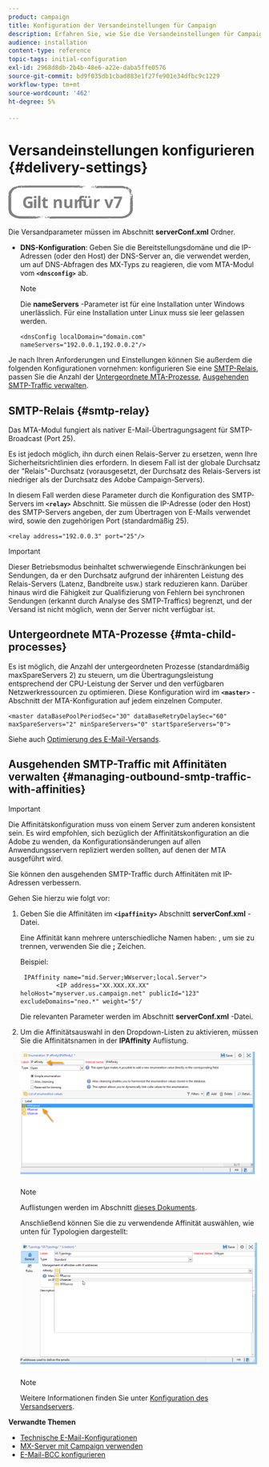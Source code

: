 ```yaml
---
product: campaign
title: Konfiguration der Versandeinstellungen für Campaign
description: Erfahren Sie, wie Sie die Versandeinstellungen für Campaign konfigurieren
audience: installation
content-type: reference
topic-tags: initial-configuration
exl-id: 2968d8db-2b4b-48e6-a22e-daba5ffe0576
source-git-commit: bd9f035db1cbad883e1f27fe901e34dfbc9c1229
workflow-type: tm+mt
source-wordcount: '462'
ht-degree: 5%

---
```


# Versandeinstellungen konfigurieren {#delivery-settings}

![](../../assets/v7-only.svg)

Die Versandparameter müssen im Abschnitt **serverConf.xml** Ordner.

* **DNS-Konfiguration**: Geben Sie die Bereitstellungsdomäne und die IP-Adressen (oder den Host) der DNS-Server an, die verwendet werden, um auf DNS-Abfragen des MX-Typs zu reagieren, die vom MTA-Modul vom **`<dnsconfig>`** ab.

   >[!NOTE]
   >
   >Die **nameServers** -Parameter ist für eine Installation unter Windows unerlässlich. Für eine Installation unter Linux muss sie leer gelassen werden.

   ```
   <dnsConfig localDomain="domain.com" nameServers="192.0.0.1,192.0.0.2"/>
   ```

Je nach Ihren Anforderungen und Einstellungen können Sie außerdem die folgenden Konfigurationen vornehmen: konfigurieren Sie eine [SMTP-Relais](#smtp-relay), passen Sie die Anzahl der [Untergeordnete MTA-Prozesse](#mta-child-processes), [Ausgehenden SMTP-Traffic verwalten](#managing-outbound-smtp-traffic-with-affinities).

## SMTP-Relais {#smtp-relay}

Das MTA-Modul fungiert als nativer E-Mail-Übertragungsagent für SMTP-Broadcast (Port 25).

Es ist jedoch möglich, ihn durch einen Relais-Server zu ersetzen, wenn Ihre Sicherheitsrichtlinien dies erfordern. In diesem Fall ist der globale Durchsatz der &quot;Relais&quot;-Durchsatz (vorausgesetzt, der Durchsatz des Relais-Servers ist niedriger als der Durchsatz des Adobe Campaign-Servers).

In diesem Fall werden diese Parameter durch die Konfiguration des SMTP-Servers im **`<relay>`** Abschnitt. Sie müssen die IP-Adresse (oder den Host) des SMTP-Servers angeben, der zum Übertragen von E-Mails verwendet wird, sowie den zugehörigen Port (standardmäßig 25).

```
<relay address="192.0.0.3" port="25"/>
```

>[!IMPORTANT]
>
>Dieser Betriebsmodus beinhaltet schwerwiegende Einschränkungen bei Sendungen, da er den Durchsatz aufgrund der inhärenten Leistung des Relais-Servers (Latenz, Bandbreite usw.) stark reduzieren kann. Darüber hinaus wird die Fähigkeit zur Qualifizierung von Fehlern bei synchronen Sendungen (erkannt durch Analyse des SMTP-Traffics) begrenzt, und der Versand ist nicht möglich, wenn der Server nicht verfügbar ist.

## Untergeordnete MTA-Prozesse {#mta-child-processes}

Es ist möglich, die Anzahl der untergeordneten Prozesse (standardmäßig maxSpareServers 2) zu steuern, um die Übertragungsleistung entsprechend der CPU-Leistung der Server und den verfügbaren Netzwerkressourcen zu optimieren. Diese Konfiguration wird im **`<master>`** -Abschnitt der MTA-Konfiguration auf jedem einzelnen Computer.

```
<master dataBasePoolPeriodSec="30" dataBaseRetryDelaySec="60" maxSpareServers="2" minSpareServers="0" startSpareServers="0">
```

Siehe auch [Optimierung des E-Mail-Versands](../../installation/using/email-deliverability.md#email-sending-optimization).

## Ausgehenden SMTP-Traffic mit Affinitäten verwalten {#managing-outbound-smtp-traffic-with-affinities}

>[!IMPORTANT]
>
>Die Affinitätskonfiguration muss von einem Server zum anderen konsistent sein. Es wird empfohlen, sich bezüglich der Affinitätskonfiguration an die Adobe zu wenden, da Konfigurationsänderungen auf allen Anwendungsservern repliziert werden sollten, auf denen der MTA ausgeführt wird.

Sie können den ausgehenden SMTP-Traffic durch Affinitäten mit IP-Adressen verbessern.

Gehen Sie hierzu wie folgt vor:

1. Geben Sie die Affinitäten im **`<ipaffinity>`** Abschnitt **serverConf.xml** -Datei.

   Eine Affinität kann mehrere unterschiedliche Namen haben: , um sie zu trennen, verwenden Sie die **;** Zeichen.

   Beispiel:

   ```
    IPAffinity name="mid.Server;WWserver;local.Server">
             <IP address="XX.XXX.XX.XX" heloHost="myserver.us.campaign.net" publicId="123" excludeDomains="neo.*" weight="5"/
   ```

   Die relevanten Parameter werden im Abschnitt **serverConf.xml** -Datei.

1. Um die Affinitätsauswahl in den Dropdown-Listen zu aktivieren, müssen Sie die Affinitätsnamen in der **IPAffinity** Auflistung.

   ![](assets/ipaffinity_enum.png)

   >[!NOTE]
   >
   >Auflistungen werden im Abschnitt [dieses Dokuments](../../platform/using/managing-enumerations.md).

   Anschließend können Sie die zu verwendende Affinität auswählen, wie unten für Typologien dargestellt:

   ![](assets/ipaffinity_typology.png)

   >[!NOTE]
   >
   >Weitere Informationen finden Sie unter [Konfiguration des Versandservers](../../installation/using/email-deliverability.md#delivery-server-configuration).

**Verwandte Themen** 
* [Technische E-Mail-Konfigurationen](email-deliverability.md)
* [MX-Server mit Campaign verwenden](using-mx-servers.md)
* [E-Mail-BCC konfigurieren](email-archiving.md)
